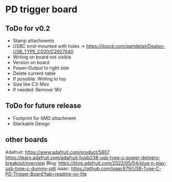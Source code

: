 # PD trigger board

## ToDo for v0.2
- Stamp attachments
- USBC smd-mounted with holes -> https://jlcpcb.com/partdetail/Dealon-USB_TYPE_C020/C2927040
- Writing on board not visible
- Version on board
- Power-Output to right side
- Delete current-table
- If possible: Writing to top
- Size like C3-Mini
- If needed: Remove 18V

## ToDo for future release
- Footprint for SMD attachment
- Stackable Design
 

## other boards

Adafruit: https://www.adafruit.com/product/5807
https://learn.adafruit.com/adafruit-husb238-usb-type-c-power-delivery-breakout/overview
Blog: https://blog.adafruit.com/2022/05/04/plug-n-play-usb-type-c-dummy-pd/
isaac: https://github.com/isaac879/USB-Type-C-PD-Trigger-Board?tab=readme-ov-file

